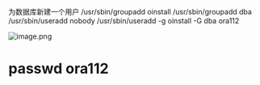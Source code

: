 为数据库新建一个用户
/usr/sbin/groupadd oinstall
/usr/sbin/groupadd dba
/usr/sbin/useradd nobody
/usr/sbin/useradd -g oinstall -G dba ora112


![image.png](http://upload-images.jianshu.io/upload_images/2787821-634bf1a2505d3931.png?imageMogr2/auto-orient/strip%7CimageView2/2/w/1240)


# passwd ora112
